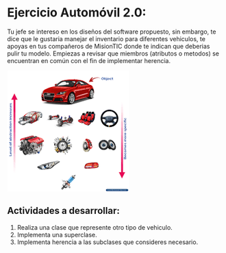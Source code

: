 # Ejercicio Automóvil 2.0:
Tu jefe se intereso en los diseños del software propuesto, sin embargo, te dice que le gustaria manejar el inventario para diferentes vehiculos, te apoyas en tus compañeros de MisionTIC donde te indican que deberias pulir tu modelo.
Empiezas a revisar que miembros (atributos o metodos) se encuentran en común con el fin de implementar herencia.

![car](./car.png)

## Actividades a desarrollar:
1. Realiza una clase que represente otro tipo de vehiculo.
2. Implementa una superclase.
3. Implementa herencia a las subclases que consideres necesario.


